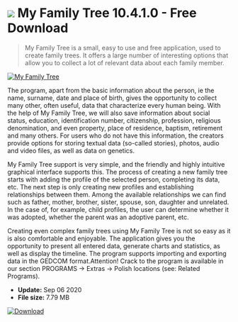 # ![](https://cdn.softexe.net/static/icon/b/my-family-tree-8376.png) My Family Tree 10.4.1.0  - Free Download

> My Family Tree is a small, easy to use and free application, used to create family trees. It offers a large number of interesting options that allow you to collect a lot of relevant data about each family member.

[![My Family Tree](https://gallery.dpcdn.pl/imgc/Tools/9566/g_-_420x350_1.5_-_x20120805115028_00.png)](https://softexe.net/win/hobbies-lifestyle/other/my-family-tree:hcgf.html)

The program, apart from the basic information about the person, ie the name, surname, date and place of birth, gives the opportunity to collect many other, often useful, data that characterize every human being. With the help of My Family Tree, we will also save information about social status, education, identification number, citizenship, profession, religious denomination, and even property, place of residence, baptism, retirement and many others. For users who do not have this information, the creators provide options for storing textual data (so-called stories), photos, audio and video files, as well as data on genetics.
 
 My Family Tree support is very simple, and the friendly and highly intuitive graphical interface supports this. The process of creating a new family tree starts with adding the profile of the selected person, completing its data, etc. The next step is only creating new profiles and establishing relationships between them. Among the available relationships we can find such as father, mother, brother, sister, spouse, son, daughter and unrelated. In the case of, for example, child profiles, the user can determine whether it was adopted, whether the parent was an adoptive parent, etc.
 
 Creating even complex family trees using My Family Tree is not so easy as it is also comfortable and enjoyable. The application gives you the opportunity to present all entered data, generate charts and statistics, as well as display the timeline. The program supports importing and exporting data in the GEDCOM format.Attention!
 Crack to the program is available in our section PROGRAMS -&gt; Extras -&gt; Polish locations (see: Related Programs).


- **Update:** Sep 06 2020
- **File size:** 7.79 MB

[![Download](https://cdn.softexe.net/static/img/download.png)](https://softexe.net/win/hobbies-lifestyle/other/my-family-tree:hcgf.html)

